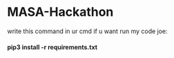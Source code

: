 # MASA-Hackathon
write this command in ur cmd if u want run my code joe: 
#### pip3 install -r requirements.txt
